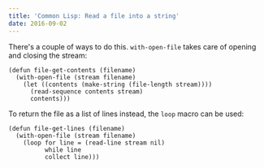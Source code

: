 ```yaml
---
title: 'Common Lisp: Read a file into a string'
date: 2016-09-02
---
```


There's a couple of ways to do this. `with-open-file` takes care of opening and
closing the stream:

```common-lisp
(defun file-get-contents (filename)
  (with-open-file (stream filename)
    (let ((contents (make-string (file-length stream))))
      (read-sequence contents stream)
      contents)))
```

To return the file as a list of lines instead, the `loop` macro can be used:

```common-lisp
(defun file-get-lines (filename)
  (with-open-file (stream filename)
    (loop for line = (read-line stream nil)
          while line
          collect line)))
```
